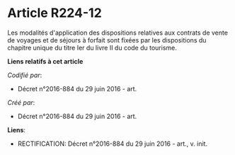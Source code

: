 # Article R224-12

Les modalités d'application des dispositions relatives aux contrats de vente de voyages et de séjours à forfait sont fixées
par les dispositions du chapitre unique du titre Ier du livre II du code du tourisme.

**Liens relatifs à cet article**

_Codifié par_:

  - Décret n°2016-884 du 29 juin 2016 - art.

_Créé par_:

  - Décret n°2016-884 du 29 juin 2016 - art.

**Liens**:

  - RECTIFICATION: Décret n°2016-884 du 29 juin 2016 - art., v. init.
